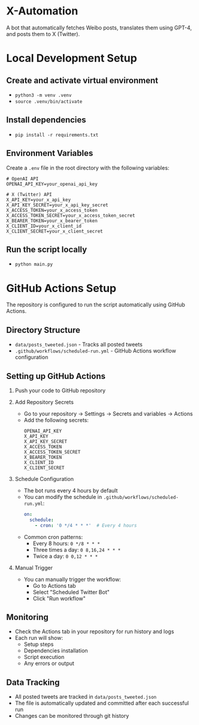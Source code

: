 # X-Automation

A bot that automatically fetches Weibo posts, translates them using GPT-4, and posts them to X (Twitter).

# Local Development Setup
## Create and activate virtual environment
- `python3 -m venv .venv`
- `source .venv/bin/activate`

## Install dependencies
- `pip install -r requirements.txt`

## Environment Variables
Create a `.env` file in the root directory with the following variables:
```
# OpenAI API
OPENAI_API_KEY=your_openai_api_key

# X (Twitter) API
X_API_KEY=your_x_api_key
X_API_KEY_SECRET=your_x_api_key_secret
X_ACCESS_TOKEN=your_x_access_token
X_ACCESS_TOKEN_SECRET=your_x_access_token_secret
X_BEARER_TOKEN=your_x_bearer_token
X_CLIENT_ID=your_x_client_id
X_CLIENT_SECRET=your_x_client_secret
```

## Run the script locally
- `python main.py`

# GitHub Actions Setup
The repository is configured to run the script automatically using GitHub Actions.

## Directory Structure
- `data/posts_tweeted.json` - Tracks all posted tweets
- `.github/workflows/scheduled-run.yml` - GitHub Actions workflow configuration

## Setting up GitHub Actions
1. Push your code to GitHub repository

2. Add Repository Secrets
   - Go to your repository → Settings → Secrets and variables → Actions
   - Add the following secrets:
     ```
     OPENAI_API_KEY
     X_API_KEY
     X_API_KEY_SECRET
     X_ACCESS_TOKEN
     X_ACCESS_TOKEN_SECRET
     X_BEARER_TOKEN
     X_CLIENT_ID
     X_CLIENT_SECRET
     ```

3. Schedule Configuration
   - The bot runs every 4 hours by default
   - You can modify the schedule in `.github/workflows/scheduled-run.yml`:
     ```yaml
     on:
       schedule:
         - cron: '0 */4 * * *'  # Every 4 hours
     ```
   - Common cron patterns:
     - Every 8 hours: `0 */8 * * *`
     - Three times a day: `0 8,16,24 * * *`
     - Twice a day: `0 0,12 * * *`

4. Manual Trigger
   - You can manually trigger the workflow:
     - Go to Actions tab
     - Select "Scheduled Twitter Bot"
     - Click "Run workflow"

## Monitoring
- Check the Actions tab in your repository for run history and logs
- Each run will show:
  - Setup steps
  - Dependencies installation
  - Script execution
  - Any errors or output

## Data Tracking
- All posted tweets are tracked in `data/posts_tweeted.json`
- The file is automatically updated and committed after each successful run
- Changes can be monitored through git history